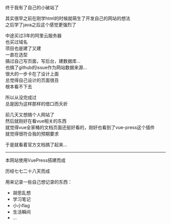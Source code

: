 终于我有了自己的小破站了  

其实很早之前在刚学html的时候就萌生了开发自己的网站的想法  
之后学了java之后这个感觉更强烈了  

中途买过3年的阿里云服务器  
也买过域名  
项目也是建了又建  
一直在选型  
搞过自己写页面，写后台，建数据库...  
也搞了github的issue作为网站数据来源...  
很大的一步卡在了设计上面  
总觉得自己设计的页面很丑  
根本看不下去  

所以从没完成过  
总是因为这样那样的借口而夭折  

前几天又想搞个人网站了  
然后就刚好在看vue相关的东西  
就觉得vue全家桶的文档页面还挺好看的，刚好也看到了vue-press这个插件  
就觉得很符合我的预期要求  

于是就看着官方文档搞了起来...  

---

本网站使用VuePress搭建而成

历经七七二十八天而成

用来记录一些自己想记录的东西：

- 胡思乱想
- 学习笔记
- 小小flag
- 生活瞬间
- ...


